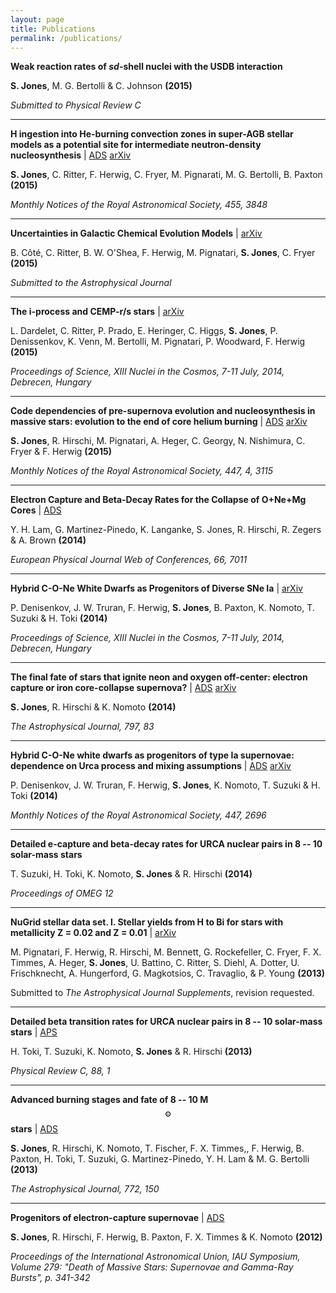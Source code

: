 ```yaml
---
layout: page
title: Publications
permalink: /publications/
---
```


__Weak reaction rates of *sd*-shell nuclei with the USDB interaction__

__S. Jones__, M. G. Bertolli & C. Johnson __(2015)__

_Submitted to Physical Review C_

---

__H ingestion into He-burning convection zones in super-AGB stellar models
as a potential site for intermediate neutron-density nucleosynthesis__
| [ADS](http://adsabs.harvard.edu/abs/2016MNRAS.455.3848J)
[arXiv](http://arxiv.org/abs/1510.07417)

__S. Jones__, C. Ritter, F. Herwig, C. Fryer, M. Pignarati, M. G. Bertolli,
B. Paxton __(2015)__

_Monthly Notices of the Royal Astronomical Society, 455, 3848_

---

__Uncertainties in Galactic Chemical Evolution Models__
| [arXiv](http://arxiv.org/abs/1509.06270)

B. C&ocirc;t&eacute;, C. Ritter, B. W. O'Shea, F. Herwig, M. Pignatari,
__S. Jones__, C. Fryer __(2015)__

_Submitted to the Astrophysical Journal_

---

__The i-process and CEMP-r/s stars__
| [arXiv](http://arxiv.org/abs/1505.05500)

L\. Dardelet, C. Ritter, P. Prado, E. Heringer, C. Higgs, __S. Jones__,
P\. Denissenkov, K. Venn, M. Bertolli, M. Pignatari, P. Woodward,
F\. Herwig __(2015)__

_Proceedings of Science, XIII Nuclei in the Cosmos, 7-11 July, 2014, Debrecen, Hungary_

---

__Code dependencies of pre-supernova evolution and nucleosynthesis in massive stars:
evolution to the end of core helium burning__
| [ADS](http://adsabs.harvard.edu/abs/2015MNRAS.447.3115J)
[arXiv](http://arxiv.org/abs/1412.6518)

__S. Jones__, R. Hirschi, M. Pignatari, A. Heger, C. Georgy, N. Nishimura,
C. Fryer & F. Herwig __(2015)__

_Monthly Notices of the Royal Astronomical Society, 447, 4, 3115_

---

__Electron Capture and Beta-Decay Rates for the Collapse of O+Ne+Mg Cores__ |
[ADS](http://adsabs.harvard.edu/abs/2014EPJWC..6607011L)

Y\. H\. Lam, G. Martinez-Pinedo, K. Langanke, S. Jones, R. Hirschi, R. Zegers &
A. Brown __(2014)__

_European Physical Journal Web of Conferences, 66, 7011_

---

__Hybrid C-O-Ne White Dwarfs as Progenitors of Diverse SNe Ia__
| [arXiv](http://arxiv.org/abs/1411.1471)

P\. Denisenkov, J. W. Truran, F. Herwig, __S. Jones__, B. Paxton, K. Nomoto, T.
Suzuki & H. Toki __(2014)__

_Proceedings of Science, XIII Nuclei in the Cosmos, 7-11 July, 2014, Debrecen, Hungary_

---

__The final fate of stars that ignite neon and oxygen off-center:
electron capture or iron core-collapse supernova?__
| [ADS](http://adsabs.harvard.edu/abs/2014ApJ...797...83J)
[arXiv](http://arxiv.org/abs/1412.2878)

__S. Jones__, R. Hirschi & K. Nomoto __(2014)__

_The Astrophysical Journal, 797, 83_

---

__Hybrid C-O-Ne white dwarfs as progenitors of type Ia supernovae: dependence
on Urca process and mixing assumptions__ | [ADS](http://adsabs.harvard.edu/abs/2015MNRAS.447.2696D)
[arXiv](http://arxiv.org/abs/1407.0248)

P\. Denisenkov, J. W. Truran, F. Herwig, __S. Jones__, K. Nomoto, T. Suzuki & H. Toki __(2014)__

_Monthly Notices of the Royal Astronomical Society, 447, 2696_

---

__Detailed e-capture and beta-decay rates for URCA nuclear pairs in 8 -- 10 solar-mass stars__

T\. Suzuki, H. Toki, K. Nomoto, __S. Jones__ & R. Hirschi __(2014)__

_Proceedings of OMEG 12_

---

__NuGrid stellar data set. I. Stellar yields from H to Bi for stars with metallicity Z = 0.02 and Z = 0.01__
| [arXiv](http://arxiv.org/abs/1307.6961)

M\. Pignatari, F. Herwig, R. Hirschi, M. Bennett, G. Rockefeller, C. Fryer, F. X. Timmes, A. Heger, __S. Jones__, U. Battino, C. Ritter, S. Diehl, A. Dotter, U. Frischknecht, A. Hungerford, G. Magkotsios, C. Travaglio, & P. Young __(2013)__

Submitted to _The Astrophysical Journal Supplements_, revision requested.

---

__Detailed beta transition rates for URCA nuclear pairs in 8 -- 10 solar-mass stars__
| [APS](http://link.aps.org/doi/10.1103/PhysRevC.88.015806)

H\. Toki, T. Suzuki, K. Nomoto, __S. Jones__ & R. Hirschi __(2013)__

_Physical Review C, 88, 1_

---

__Advanced burning stages and fate of 8 -- 10 M$$_\odot$$ stars__
| [ADS](http://adsabs.harvard.edu/cgi-bin/bib_query?arXiv:1306.2030)

__S. Jones__, R. Hirschi, K. Nomoto, T. Fischer, F. X. Timmes,, F. Herwig, B. Paxton, H. Toki, T. Suzuki, G. Martinez-Pinedo, Y. H. Lam & M. G. Bertolli __(2013)__

_The Astrophysical Journal, 772, 150_

---

__Progenitors of electron-capture supernovae__
| [ADS](http://adsabs.harvard.edu/abs/2012IAUS..279..341J)

__S. Jones__, R. Hirschi, F. Herwig, B. Paxton, F. X. Timmes & K. Nomoto __(2012)__

_Proceedings of the International Astronomical Union, IAU Symposium, Volume 279: "Death of Massive Stars: Supernovae and Gamma-Ray Bursts", p. 341-342_
